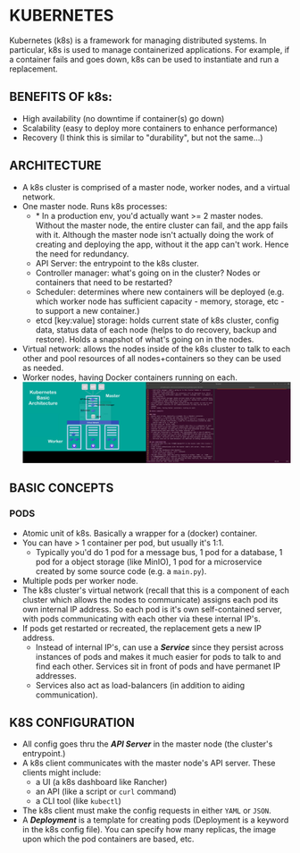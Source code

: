 # KUBERNETES
Kubernetes (k8s) is a framework for managing distributed systems. In particular,
k8s is used to manage containerized applications. For example, if a container
fails and goes down, k8s can be used to instantiate and run a replacement.

## BENEFITS OF k8s:
- High availability (no downtime if container(s) go down)
- Scalability (easy to deploy more containers to enhance performance)
- Recovery (I think this is similar to "durability", but not the same...) 

## ARCHITECTURE
- A k8s cluster is comprised of a master node, worker nodes, and a virtual
  network.
- One master node. Runs k8s processes:
  - \* In a production env, you'd actually want >= 2 master nodes. Without the
    master node, the entire cluster can fail, and the app fails with it. 
    Although the master node isn't actually doing the work of creating and
    deploying the app, without it the app can't work. Hence the need for
    redundancy.
  - API Server: the entrypoint to the k8s cluster.
  - Controller manager: what's going on in the cluster? Nodes or containers
    that need to be restarted?
  - Scheduler: determines where new containers will be deployed (e.g. which 
    worker node has sufficient capacity - memory, storage, etc - to support a
    new container.)
  - etcd [key:value] storage: holds current state of k8s cluster, config data,
    status data of each node (helps to do recovery, backup and restore). Holds
    a snapshot of what's going on in the nodes.
- Virtual network: allows the nodes inside of the k8s cluster to talk to each
  other and pool resources of all nodes+containers so they can be used as 
  needed.
- Worker nodes, having Docker containers running on each.
![k8s-architecture (https://www.youtube.com/watch?v=VnvRFRk_51k)](images/k8s-diagram.png)

## BASIC CONCEPTS

### PODS
- Atomic unit of k8s. Basically a wrapper for a (docker) container. 
- You can have > 1 container per pod, but usually it's 1:1.
  - Typically you'd do 1 pod for a message bus, 1 pod for a database, 1 pod for
    a object storage (like MinIO), 1 pod for a microservice created by some
    source code (e.g. a `main.py`).
- Multiple pods per worker node.
- The k8s cluster's virtual network (recall that this is a component of each
  cluster which allows the nodes to communicate) assigns each pod its own
  internal IP address. So each pod is it's own self-contained server, with pods
  communicating with each other via these internal IP's.
- If pods get restarted or recreated, the replacement gets a new IP address. 
  - Instead of internal IP's, can use a ***Service*** since they persist across
    instances of pods and makes it much easier for pods to talk to and find
    each other. Services sit in front of pods and have permanet IP addresses.
  - Services also act as load-balancers (in addition to aiding communication).

## K8S CONFIGURATION
- All config goes thru the ***API Server*** in the master node (the cluster's
  entrypoint.)
- A k8s client communicates with the master node's API server. These clients
  might include:
  - a UI (a k8s dashboard like Rancher)
  - an API (like a script or `curl` command)
  - a CLI tool (like `kubectl`)
- The k8s client must make the config requests in either `YAML` or `JSON`.
- A ***Deployment*** is a template for creating pods (Deployment is a keyword
  in the k8s config file). You can specify how many replicas, the image upon
  which the pod containers are based, etc.





